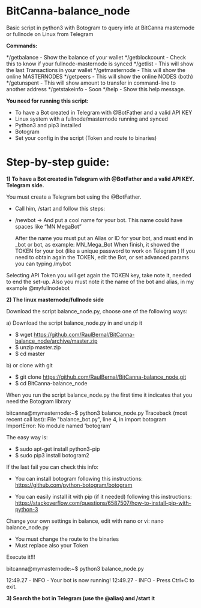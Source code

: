 # BitCanna-balance_node
Basic script in python3 with Botogram to query info at BitCanna masternode or fullnode on Linux from Telegram

**Commands:**

*/getbalance - Show the balance of your wallet
*/getblockcount - Check this to know if your fullnode-masternode is synced
*/getlist - This will show the last Transactions in your wallet
*/getmasternode - This will show the online MASTERNODES
*/getpeers - This will show the online NODES (both)
*/getunspent - This will show amount to transfer in command-line to another address
*/getstakeinfo - Soon
*/help - Show this help message.

**You need for running this script:**
* To have a Bot created in Telegram with @BotFather and a valid API KEY
* Linux system with a fullnode/masternode running and synced
* Python3 and pip3 installed 
* Botogram
* Set your config in the script (Token and route to binaries)

# Step-by-step guide:

**1) To have a Bot created in Telegram with @BotFather and a valid API KEY. Telegram side.**

You must create a Telegram bot using the @BotFather. 
* Call him, /start and follow this steps:

* /newbot → And put a cool name for your bot. This name could have spaces like “MN MegaBot”
  
    After the name you must put an Alias or ID for your bot, and must end in _bot or bot, as example: MN_Mega_Bot
    When finish, it showed the TOKEN for your bot (like a unique password to work on Telegram )
    If you need to obtain again the TOKEN, edit the Bot, or set advanced params you can typing /mybot

Selecting API Token you will get again the TOKEN key, take note it, needed to end the set-up.
Also you must note it the name of the bot and alias, in my example @myfullnodebot


**2) The linux masternode/fullnode side**

Download the script balance_node.py, choose one of the following ways:

a) Download the script balance_node.py in and unzip it 
  * $ wget https://github.com/RaulBernal/BitCanna-balance_node/archive/master.zip
  * $ unzip master.zip
  * $ cd master

b) or clone with git
  * $ git clone https://github.com/RaulBernal/BitCanna-balance_node.git
  * $ cd BitCanna-balance_node

When you run the script balance_node.py the first time it indicates that you need the Botogram library

bitcanna@mymasternode:~$ python3 balance_node.py
Traceback (most recent call last):
  File "balance_bot.py", line 4, in <module>
    import botogram
ImportError: No module named 'botogram'

The easy way is:

* $ sudo apt-get install python3-pip
* $ sudo pip3 install botogram2

If the last fail you can check this info:

* You can install botogram following this instructions:
https://github.com/python-botogram/botogram

* You can easily install it with pip (if it needed) following this instructions:
https://stackoverflow.com/questions/6587507/how-to-install-pip-with-python-3


Change your own settings in balance, edit with nano or vi:  nano balance_node.py
* You must change the route to the binaries
* Must replace also your Token 


Execute it!!!

bitcanna@mymasternode:~$ python3 balance_node.py

12:49.27 -   INFO    - Your bot is now running!
12:49.27 -   INFO    - Press Ctrl+C to exit.

**3) Search the bot in Telegram (use the @alias) and /start it**
